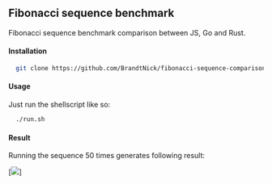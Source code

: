 ## Fibonacci sequence benchmark
Fibonacci sequence benchmark comparison between JS, Go and Rust.

#### Installation
```sh
  git clone https://github.com/BrandtNick/fibonacci-sequence-comparison 
```

#### Usage

Just run the shellscript like so:

```sh
  ./run.sh
```

#### Result

Running the sequence 50 times generates following result:

[<img src="https://i.ibb.co/xJK5wGY/Screenshot-from-2019-12-01-23-14-12.png">]
